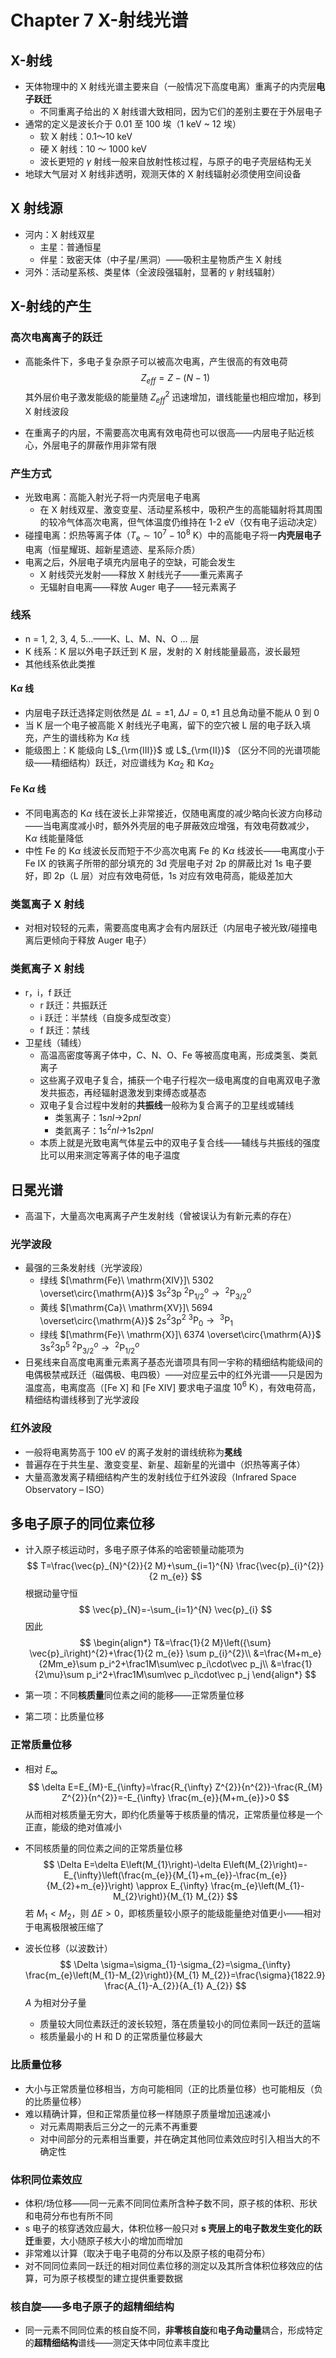 # Chapter 7 X-射线光谱

## X-射线

- 天体物理中的 X 射线光谱主要来自（一般情况下高度电离）重离子的内壳层**电子跃迁**
  - 不同重离子给出的 X 射线谱大致相同，因为它们的差别主要在于外层电子
- 通常的定义是波长介于 0.01 至 100 埃（1 keV ~ 12 埃）
  - 软 X 射线：0.1～10 keV
  - 硬 X 射线：10 ～ 1000 keV
  - 波长更短的 $\gamma$ 射线一般来自放射性核过程，与原子的电子壳层结构无关
- 地球大气层对 X 射线非透明，观测天体的 X 射线辐射必须使用空间设备

## X 射线源

- 河内：X 射线双星
  - 主星：普通恒星
  - 伴星：致密天体（中子星/黑洞）——吸积主星物质产生 X 射线
- 河外：活动星系核、类星体（全波段强辐射，显著的 $\gamma$ 射线辐射）

## X-射线的产生

### 高次电离离子的跃迁

- 高能条件下，多电子复杂原子可以被高次电离，产生很高的有效电荷
  $$
  Z_{eff}=Z-(N-1)
  $$
  其外层价电子激发能级的能量随 $Z_{eff}^2$ 迅速增加，谱线能量也相应增加，移到 X 射线波段

- 在重离子的内层，不需要高次电离有效电荷也可以很高——内层电子贴近核心，外层电子的屏蔽作用非常有限

### 产生方式

- 光致电离：高能入射光子将一内壳层电子电离
  - 在 X 射线双星、激变变星、活动星系核中，吸积产生的高能辐射将其周围的较冷气体高次电离，但气体温度仍维持在 1-2 eV（仅有电子运动决定）
- 碰撞电离：炽热等离子体（$T_{\mathrm{e}} \sim 10^{7}-10^{8}\ \mathrm{K}$）中的高能电子将一**内壳层电子**电离（恒星耀斑、超新星遗迹、星系际介质）
- 电离之后，外层电子填充内层电子的空缺，可能会发生
  - X 射线荧光发射——释放 X 射线光子——重元素离子
  - 无辐射自电离——释放 Auger 电子——轻元素离子

### 线系

- n = 1, 2, 3, 4, 5…——K、L、M、N、O … 层
- K 线系：K 层以外电子跃迁到 K 层，发射的 X 射线能量最高，波长最短
- 其他线系依此类推

#### K$\alpha$ 线

- 内层电子跃迁选择定则依然是 $\Delta L=\pm 1, \ \Delta J=0, \pm 1$ 且总角动量不能从 0 到 0
- 当 K 层一个电子被高能 X 射线光子电离，留下的空穴被 L 层的电子跃入填充，产生的谱线称为 K$\alpha$ 线
- 能级图上：K 能级向 L$_{\rm{III}}$ 或 L$_{\rm{II}}$ （区分不同的光谱项能级——精细结构）跃迁，对应谱线为 K$\alpha_2$ 和 K$\alpha_2$

#### Fe K$\alpha$ 线

- 不同电离态的 K$\alpha$ 线在波长上非常接近，仅随电离度的减少略向长波方向移动——当电离度减小时，额外外壳层的电子屏蔽效应增强，有效电荷数减少，K$\alpha$ 线能量降低
- 中性 Fe 的 K$\alpha$ 线波长反而短于不少高次电离 Fe 的 K$\alpha$ 线波长——电离度小于 Fe IX 的铁离子所带的部分填充的 3d 壳层电子对 2p 的屏蔽比对 1s 电子要好，即 2p（L 层）对应有效电荷低，1s 对应有效电荷高，能级差加大

### 类氢离子 X 射线

- 对相对较轻的元素，需要高度电离才会有内层跃迁（内层电子被光致/碰撞电离后更倾向于释放 Auger 电子）

### 类氦离子 X 射线

- r，i，f 跃迁
  - r 跃迁：共振跃迁
  - i 跃迁：半禁线（自旋多成型改变）
  - f 跃迁：禁线
- 卫星线（辅线）
  - 高温高密度等离子体中，C、N、O、Fe 等被高度电离，形成类氢、类氦离子
  - 这些离子双电子复合，捕获一个电子行程次一级电离度的自电离双电子激发共振态，再经辐射退激发到束缚态或基态
  - 双电子复合过程中发射的**共振线**一般称为复合离子的卫星线或辅线
    - 类氢离子：1s$nl\to$2p$nl$
    - 类氦离子：1s$^2nl\to$1s2p$nl$
  - 本质上就是光致电离气体星云中的双电子复合线——辅线与共振线的强度比可以用来测定等离子体的电子温度

## 日冕光谱

- 高温下，大量高次电离离子产生发射线（曾被误认为有新元素的存在）

### 光学波段

- 最强的三条发射线（光学波段）
  - 绿线 $[\mathrm{Fe}\ \mathrm{XIV}]\ 5302 \overset\circ{\mathrm{A}}$ 3s$^{2}$3p $^{2} \mathrm{P}^o_{1 / 2}\to\ ^{2} \mathrm{P}^o_{3 / 2}$
  - 黄线 $[\mathrm{Ca}\ \mathrm{XV}]\ 5694 \overset\circ{\mathrm{A}}$ 2s$^{2}$3p$^2$ $^{3} \mathrm{P}_{0}\to\ ^{3} \mathrm{P}_1$
  - 绿线 $[\mathrm{Fe}\ \mathrm{X}]\ 6374 \overset\circ{\mathrm{A}}$ 3s$^{2}$3p$^5$ $^{2} \mathrm{P}^o_{3 / 2}\to\ ^{2} \mathrm{P}^o_{1 / 2}$
- 日冕线来自高度电离重元素离子基态光谱项具有同一宇称的精细结构能级间的电偶极禁戒跃迁（磁偶极、电四极）——对应星云中的红外光谱——只是因为温度高，电离度高（[Fe X] 和 [Fe XIV] 要求电子温度 $10^6\text { K}$），有效电荷高，精细结构谱线移到了光学波段

### 红外波段

- 一般将电离势高于 100 eV 的离子发射的谱线统称为**冕线**
- 普遍存在于共生星、激变变星、新星、超新星的光谱中（炽热等离子体）
- 大量高激发离子精细结构产生的发射线位于红外波段（Infrared Space Observatory – ISO）

## 多电子原子的同位素位移

- 计入原子核运动时，多电子原子体系的哈密顿量动能项为
  $$
  T=\frac{\vec{p}_{N}^{2}}{2 M}+\sum_{i=1}^{N} \frac{\vec{p}_{i}^{2}}{2 m_{e}}
  $$
  根据动量守恒
  $$
  \vec{p}_{N}=-\sum_{i=1}^{N} \vec{p}_{i}
  $$
  因此
  $$
  \begin{align*}
  T&=\frac{1}{2 M}\left({\sum} \vec{p}_i\right)^{2}+\frac{1}{2 m_{e}} \sum p_{i}^{2}\\
  &=\frac{M+m_e}{2Mm_e}\sum p_i^2+\frac1M\sum\vec p_i\cdot\vec p_j\\
  &=\frac{1}{2\mu}\sum p_i^2+\frac1M\sum\vec p_i\cdot\vec p_j
  \end{align*}
  $$

- 第一项：不同**核质量**同位素之间的能移——正常质量位移

- 第二项：比质量位移

### 正常质量位移

- 相对 $E_\infty$
  $$
  \delta E=E_{M}-E_{\infty}=\frac{R_{\infty} Z^{2}}{n^{2}}-\frac{R_{M} Z^{2}}{n^{2}}=-E_{\infty} \frac{m_{e}}{M+m_{e}}>0
  $$
  从而相对核质量无穷大，即约化质量等于核质量的情况，正常质量位移是一个正直，能级的绝对值减小

- 不同核质量的同位素之间的正常质量位移
  $$
  \Delta E=\delta E\left(M_{1}\right)-\delta E\left(M_{2}\right)=-E_{\infty}\left(\frac{m_{e}}{M_{1}+m_{e}}-\frac{m_{e}}{M_{2}+m_{e}}\right) \approx E_{\infty} \frac{m_{e}\left(M_{1}-M_{2}\right)}{M_{1} M_{2}}
  $$
  若 $M_1<M_2$，则 $\Delta E>0$，即核质量较小原子的能级能量绝对值更小——相对于电离极限被压缩了

- 波长位移（以波数计）
  $$
  \Delta \sigma=\sigma_{1}-\sigma_{2}=\sigma_{\infty} \frac{m_{e}\left(M_{1}-M_{2}\right)}{M_{1} M_{2}}=\frac{\sigma}{1822.9} \frac{A_{1}-A_{2}}{A_{1} A_{2}}
  $$
  $A$ 为相对分子量

  - 质量较大同位素跃迁的波长较短，落在质量较小的同位素同一跃迁的蓝端
  - 核质量最小的 H 和 D 的正常质量位移最大

### 比质量位移

- 大小与正常质量位移相当，方向可能相同（正的比质量位移）也可能相反（负的比质量位移）
- 难以精确计算，但和正常质量位移一样随原子质量增加迅速减小
  - 对元素周期表后三分之一的元素不再重要
  - 对中间部分的元素相当重要，并在确定其他同位素效应时引入相当大的不确定性

### 体积同位素效应

- 体积/场位移——同一元素不同同位素所含种子数不同，原子核的体积、形状和电荷分布也有所不同
- s 电子的核穿透效应最大，体积位移一般只对 **s 壳层上的电子数发生变化的跃迁**重要，大小随原子核大小的增加而增加
- 非常难以计算（取决于电子电荷的分布以及原子核的电荷分布）
- 对不同同位素同一跃迁的相对同位素位移的测定以及其所含体积位移效应的估算，可为原子核模型的建立提供重要数据

### 核自旋——多电子原子的超精细结构

- 同一元素不同同位素的核自旋不同，**非零核自旋**和**电子角动量**耦合，形成特定的**超精细结构**谱线——测定天体中同位素丰度比